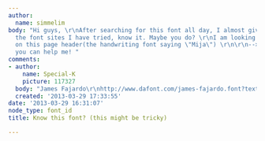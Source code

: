 ```yaml
---
author:
  name: simmelim
body: "Hi guys, \r\nAfter searching for this font all day, I almost give up! No of
  the font sites I have tried, know it. Maybe you do? \r\nI am looking for the font
  on this page header(the handwriting font saying \"Mija\") \r\n\r\n-->: http://mija.creatorsofdesire.com/\r\n\r\nHope
  you can help me! "
comments:
- author:
    name: Special-K
    picture: 117327
  body: "James Fajardo\r\nhttp://www.dafont.com/james-fajardo.font?text=Mija&fpp=50"
  created: '2013-03-29 17:33:55'
date: '2013-03-29 16:31:07'
node_type: font_id
title: Know this font? (this might be tricky)

---
```

